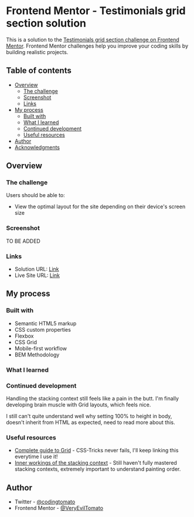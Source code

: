 # Frontend Mentor - Testimonials grid section solution

This is a solution to the [Testimonials grid section challenge on Frontend Mentor](https://www.frontendmentor.io/challenges/testimonials-grid-section-Nnw6J7Un7). Frontend Mentor challenges help you improve your coding skills by building realistic projects. 

## Table of contents

- [Overview](#overview)
  - [The challenge](#the-challenge)
  - [Screenshot](#screenshot)
  - [Links](#links)
- [My process](#my-process)
  - [Built with](#built-with)
  - [What I learned](#what-i-learned)
  - [Continued development](#continued-development)
  - [Useful resources](#useful-resources)
- [Author](#author)
- [Acknowledgments](#acknowledgments)

## Overview

### The challenge

Users should be able to:

- View the optimal layout for the site depending on their device's screen size

### Screenshot

TO BE ADDED

### Links

- Solution URL: [Link](https://github.com/tomato-frontend-challenges/testimonials-grid-hub)
- Live Site URL: [Link](https://tomato-testimonials-grid-hub.netlify.app/)

## My process

### Built with

- Semantic HTML5 markup
- CSS custom properties
- Flexbox
- CSS Grid
- Mobile-first workflow
- BEM Methodology

### What I learned

### Continued development

Handling the stacking context still feels like a pain in the butt. I'm finally developing brain muscle with Grid layouts, which feels nice.

I still can't quite understand well why setting 100% to height in body, doesn't inherit from HTML as expected, need to read more about this.

### Useful resources

- [Complete guide to Grid](https://css-tricks.com/snippets/css/complete-guide-grid/) - CSS-Tricks never fails, I'll keep linking this everytime I use it!
- [Inner workings of the stacking context](https://stackoverflow.com/questions/54897916/why-cant-an-element-with-a-z-index-value-cover-its-child) - Still haven't fully mastered stacking contexts, extremely important to understand painting order. 

## Author

- Twitter - [@codingtomato](https://twitter.com/codingtomato)
- Frontend Mentor - [@VeryEvilTomato](https://www.frontendmentor.io/profile/VeryEvilTomato)